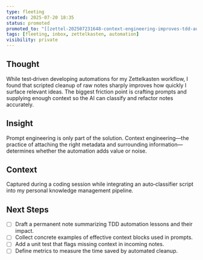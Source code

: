 ```yaml
---
type: fleeting
created: 2025-07-20 18:35
status: promoted
promoted_to: "[[zettel-202507231648-context-engineering-improves-tdd-automation]]"
tags: [fleeting, inbox, zettelkasten, automation]
visibility: private
---
```


## Thought  
While test‑driven developing automations for my Zettelkasten workflow, I found that scripted cleanup of raw notes sharply improves how quickly I surface relevant ideas. The biggest friction point is crafting prompts and supplying enough context so the AI can classify and refactor notes accurately.

## Insight  
Prompt engineering is only part of the solution. Context engineering—the practice of attaching the right metadata and surrounding information—determines whether the automation adds value or noise.

## Context  
Captured during a coding session while integrating an auto‑classifier script into my personal knowledge management pipeline.

## Next Steps  
- [ ] Draft a permanent note summarizing TDD automation lessons and their impact.  
- [ ] Collect concrete examples of effective context blocks used in prompts.  
- [ ] Add a unit test that flags missing context in incoming notes.  
- [ ] Define metrics to measure the time saved by automated cleanup.
